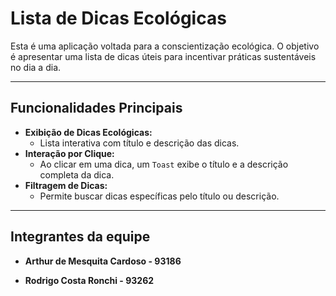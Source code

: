 
# Lista de Dicas Ecológicas

Esta é uma aplicação voltada para a conscientização ecológica. O objetivo é apresentar uma lista de dicas úteis para incentivar práticas sustentáveis no dia a dia.

---

## Funcionalidades Principais
- **Exibição de Dicas Ecológicas:**
  - Lista interativa com título e descrição das dicas.
- **Interação por Clique:**
  - Ao clicar em uma dica, um `Toast` exibe o título e a descrição completa da dica.
- **Filtragem de Dicas:**
  - Permite buscar dicas específicas pelo título ou descrição.

---

## Integrantes da equipe
- **Arthur de Mesquita Cardoso - 93186**
  
- **Rodrigo Costa Ronchi - 93262**
